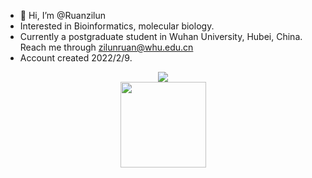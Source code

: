 - 👋 Hi, I’m @Ruanzilun
- Interested in Bioinformatics, molecular biology.
- Currently a postgraduate student in Wuhan University, Hubei, China. Reach me through zilunruan@whu.edu.cn
- Account created 2022/2/9.

<!---
Ruanzilun/Ruanzilun is a ✨ special ✨ repository because its `README.md` (this file) appears on your GitHub profile.
You can click the Preview link to take a look at your changes.
--->

<div align="center"> <img src="https://metrics.lecoq.io/sun0225SUN?template=classic&config.timezone=Asia%2FShanghai"> </div>

<div align="center"> <img height="137px" src="https://github-readme-stats.vercel.app/api?username=sun0225SUN&hide_title=true&hide_border=true&show_icons=trueline_height=21&text_color=000&icon_color=000&bg_color=0,ea6161,ffc64d,fffc4d,52fa5a&theme=graywhite" /> </div>
